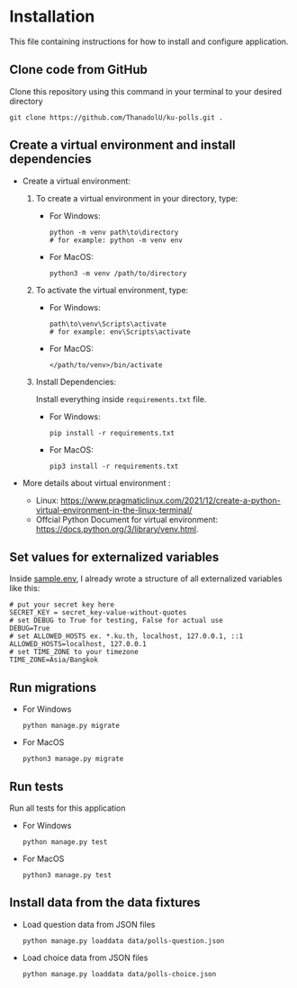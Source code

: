 # Installation
This file containing instructions for how to install and configure application.

## Clone code from GitHub
Clone this repository using this command in your terminal to your desired directory
```
git clone https://github.com/ThanadolU/ku-polls.git .
```

## Create a virtual environment and install dependencies

* Create a virtual environment:
    1. To create a virtual environment in your directory, type:
        * For Windows:
            ```
            python -m venv path\to\directory
            # for example: python -m venv env
            ```

        * For MacOS:
            ```
            python3 -m venv /path/to/directory
            ```
    2. To activate the virtual environment, type:
        * For Windows:
            ```
            path\to\venv\Scripts\activate
            # for example: env\Scripts\activate
            ```
        * For MacOS:
            ```
            </path/to/venv>/bin/activate
            ```

    3. Install Dependencies: 

        Install everything inside `requirements.txt` file.
        * For Windows:
            ```
            pip install -r requirements.txt
            ```

        * For MacOS:
            ```
            pip3 install -r requirements.txt
            ```

* More details about virtual environment :
    * Linux: https://www.pragmaticlinux.com/2021/12/create-a-python-virtual-environment-in-the-linux-terminal/
    * Offcial Python Document for virtual environment: https://docs.python.org/3/library/venv.html.

## Set values for externalized variables
    
Inside [sample.env](sample.env), I already wrote a structure of all externalized variables like this:
```
# put your secret key here
SECRET_KEY = secret_key-value-without-quotes
# set DEBUG to True for testing, False for actual use
DEBUG=True
# set ALLOWED_HOSTS ex. *.ku.th, localhost, 127.0.0.1, ::1
ALLOWED_HOSTS=localhost, 127.0.0.1
# set TIME_ZONE to your timezone
TIME_ZONE=Asia/Bangkok
```

## Run migrations

* For Windows
    ```
    python manage.py migrate
    ```
* For MacOS
    ```
    python3 manage.py migrate
    ```

## Run tests
Run all tests for this application
* For Windows
    ```
    python manage.py test
    ```
* For MacOS
    ```
    python3 manage.py test
    ```
    
## Install data from the data fixtures

* Load question data from JSON files
    ```
    python manage.py loaddata data/polls-question.json
    ```
* Load choice data from JSON files
    ```
    python manage.py loaddata data/polls-choice.json
    ```